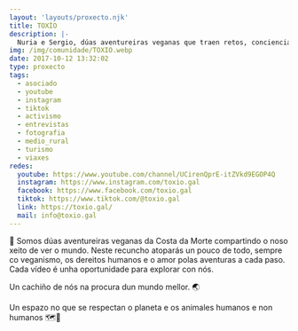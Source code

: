 ```yaml
---
layout: 'layouts/proxecto.njk'
title: TOXÍO
description: |-
  Nuria e Sergio, dúas aventureiras veganas que traen retos, concienciación, veganismo, estilo de vida e emprendemento desde o rural galego 🌍🌱 COSTA DA MORTE
img: /img/comunidade/TOXIO.webp
date: 2017-10-12 13:32:02
type: proxecto
tags:
  - asociado
  - youtube
  - instagram
  - tiktok
  - activismo
  - entrevistas
  - fotografia
  - medio_rural
  - turismo
  - viaxes
redes:
  youtube: https://www.youtube.com/channel/UCirenQprE-itZVkd9EGOP4Q
  instagram: https://www.instagram.com/toxio.gal
  facebook: https://www.facebook.com/toxio.gal
  tiktok: https://www.tiktok.com/@toxio.gal
  link: https://toxio.gal/
  mail: info@toxio.gal
---
```


🌊 Somos dúas aventureiras veganas da Costa da Morte compartindo o noso xeito de ver o mundo. Neste recuncho atoparás un pouco de todo, sempre co veganismo, os dereitos humanos e o amor polas aventuras a cada paso. Cada vídeo é unha oportunidade para explorar con nós.

Un cachiño de nós na procura dun mundo mellor. 🌏

Un espazo no que se respectan o planeta e os animales humanos e non humanos 🗺️🌱
